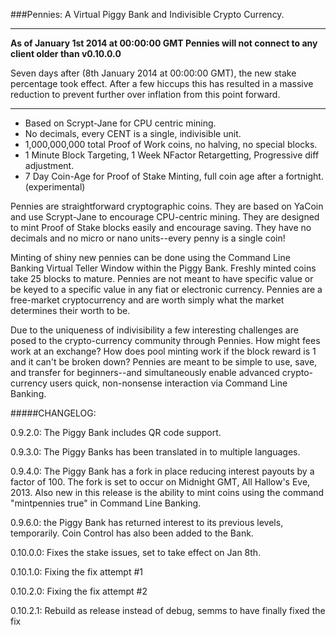 ###Pennies: A Virtual Piggy Bank and Indivisible Crypto Currency. 



*****

**As of January 1st 2014 at 00:00:00 GMT Pennies will not connect to any client
older than v0.10.0.0**

Seven days after (8th January 2014 at 00:00:00 GMT), the new stake percentage 
took effect. After a few hiccups this has resulted in a massive reduction to 
prevent further over inflation from this point forward.

*****



* Based on Scrypt-Jane for CPU centric mining.
* No decimals, every CENT is a single, indivisible unit.
* 1,000,000,000 total Proof of Work coins, no halving, no special blocks.
* 1 Minute Block Targeting, 1 Week NFactor Retargetting, Progressive diff adjustment.
* 7 Day Coin-Age for Proof of Stake Minting, full coin age after a fortnight. (experimental)

Pennies are straightforward cryptographic coins. They are based on YaCoin and use
Scrypt-Jane to encourage CPU-centric mining. They are designed to mint Proof of 
Stake blocks easily and encourage saving. They have no decimals and no micro or nano
units--every penny is a single coin! 

Minting of shiny new pennies can be done using the Command Line Banking Virtual 
Teller Window within the Piggy Bank. Freshly minted coins take 25 blocks to mature.
Pennies are not meant to have specific value or be keyed to a specific value in any
fiat or electronic currency. Pennies are a free-market cryptocurrency and are worth
simply what the market determines their worth to be. 

Due to the uniqueness of indivisibility a few interesting challenges are posed to the 
crypto-currency community through Pennies. How might fees work at an exchange? How does
pool minting work if the block reward is 1 and it can't be broken down? Pennies are meant
to be simple to use, save, and transfer for beginners--and simultaneously enable advanced 
crypto-currency users quick, non-nonsense interaction via Command Line Banking.



#####CHANGELOG:

0.9.2.0: The Piggy Bank includes QR code support.

0.9.3.0: The Piggy Banks has been translated in to multiple languages.

0.9.4.0: The Piggy Bank has a fork in place reducing interest payouts by a factor of 100.
The fork is set to occur on Midnight GMT, All Hallow's Eve, 2013. Also new in this release is the 
ability to mint coins using the command "mintpennies true" in Command Line Banking.

0.9.6.0: the Piggy Bank has returned interest to its previous levels, temporarily. Coin Control
has also been added to the Bank.

0.10.0.0: Fixes the stake issues, set to take effect on Jan 8th.

0.10.1.0: Fixing the fix attempt #1

0.10.2.0: Fixing the fix attempt #2

0.10.2.1: Rebuild as release instead of debug, semms to have finally fixed the fix
